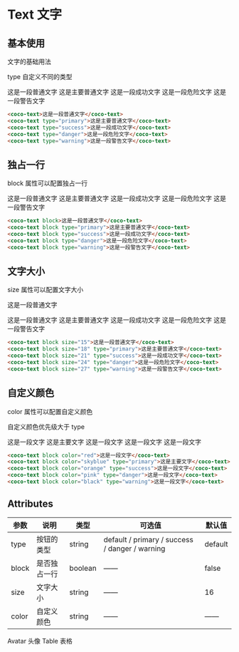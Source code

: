 # Text 文字

## 基本使用

文字的基础用法

type 自定义不同的类型

<coco-text>这是一段普通文字</coco-text>
<coco-text type="primary">这是主要普通文字</coco-text>
<coco-text type="success">这是一段成功文字</coco-text>
<coco-text type="danger">这是一段危险文字</coco-text>
<coco-text type="warning">这是一段警告文字</coco-text>

```html
<coco-text>这是一段普通文字</coco-text>
<coco-text type="primary">这是主要普通文字</coco-text>
<coco-text type="success">这是一段成功文字</coco-text>
<coco-text type="danger">这是一段危险文字</coco-text>
<coco-text type="warning">这是一段警告文字</coco-text>
```

## 独占一行

block 属性可以配置独占一行

<coco-text block>这是一段普通文字</coco-text>
<coco-text block type="primary">这是主要普通文字</coco-text>
<coco-text block type="success">这是一段成功文字</coco-text>
<coco-text block type="danger">这是一段危险文字</coco-text>
<coco-text block type="warning">这是一段警告文字</coco-text>

```html
<coco-text block>这是一段普通文字</coco-text>
<coco-text block type="primary">这是主要普通文字</coco-text>
<coco-text block type="success">这是一段成功文字</coco-text>
<coco-text block type="danger">这是一段危险文字</coco-text>
<coco-text block type="warning">这是一段警告文字</coco-text>
```

## 文字大小

size 属性可以配置文字大小

这是一段普通文字

<coco-text block size="15">这是一段普通文字</coco-text>
<coco-text block size="18" type="primary">这是主要普通文字</coco-text>
<coco-text block size="21" type="success">这是一段成功文字</coco-text>
<coco-text block size="24" type="danger">这是一段危险文字</coco-text>
<coco-text block size="27" type="warning">这是一段警告文字</coco-text>

```html
<coco-text block size="15">这是一段普通文字</coco-text>
<coco-text block size="18" type="primary">这是主要普通文字</coco-text>
<coco-text block size="21" type="success">这是一段成功文字</coco-text>
<coco-text block size="24" type="danger">这是一段危险文字</coco-text>
<coco-text block size="27" type="warning">这是一段警告文字</coco-text>
```

## 自定义颜色

color 属性可以配置自定义颜色

自定义颜色优先级大于 type

<coco-text block color="red">这是一段文字</coco-text>
<coco-text block color="skyblue" type="primary">这是主要文字</coco-text>
<coco-text block color="orange" type="success">这是一段文字</coco-text>
<coco-text block color="pink" type="danger">这是一段文字</coco-text>
<coco-text block color="black" type="warning">这是一段文字</coco-text>

```html
<coco-text block color="red">这是一段文字</coco-text>
<coco-text block color="skyblue" type="primary">这是主要文字</coco-text>
<coco-text block color="orange" type="success">这是一段文字</coco-text>
<coco-text block color="pink" type="danger">这是一段文字</coco-text>
<coco-text block color="black" type="warning">这是一段文字</coco-text>
```

## Attributes

| 参数  | 说明         | 类型    | 可选值                                         | 默认值  |
| ----- | ------------ | ------- | ---------------------------------------------- | ------- |
| type  | 按钮的类型   | string  | default / primary / success / danger / warning | default |
| block | 是否独占一行 | boolean | ——                                             | false   |
| size  | 文字大小     | string  | ——                                             | 16      |
| color | 自定义颜色   | string  | ——                                             | ——      |

<coco-turn-page style="margin: 50px 0">
  <coco-turn-page-item direction="left" url="/component/avatar">
    Avatar 头像
  </coco-turn-page-item>
  <coco-turn-page-item direction="right" url="/component/table">
    Table 表格
  </coco-turn-page-item>
</coco-turn-page>
